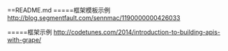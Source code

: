 ==README.md
=====框架模板示例
http://blog.segmentfault.com/sennmac/1190000000426033

=====框架示例
http://codetunes.com/2014/introduction-to-building-apis-with-grape/

